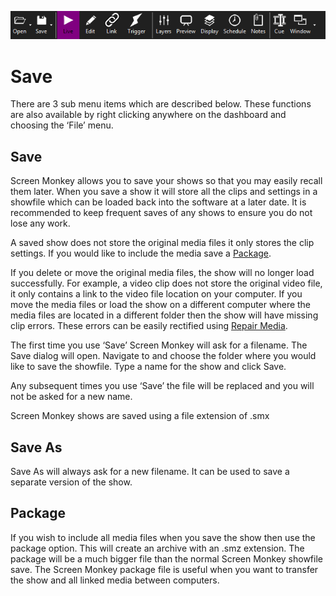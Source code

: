 ![](../../images/toolbar.png)
# Save

There are 3 sub menu items which are described below. These functions are also available by right clicking anywhere on the dashboard and choosing the ‘File’ menu.

## Save
Screen Monkey allows you to save your shows so that you may easily recall them later. When you save a show it will store all the clips and settings in a showfile which can be loaded back into the software at a later date. It is recommended to keep frequent saves of any shows to ensure you do not lose any work.

A saved show does not store the original media files it only stores the clip settings. If you would like to include the media save a [Package](#package). 

If you delete or move the original media files, the show will no longer load successfully. For example, a video clip does not store the original video file, it only contains a link to the video file location on your computer. If you move the media files or load the show on a different computer where the media files are located in a different folder then the show will have missing clip errors. These errors can be easily rectified using [Repair Media](open.md).

The first time you use ‘Save’ Screen Monkey will ask for a filename. The Save dialog will open. Navigate to and choose the folder where you would like to save the showfile. Type a name for the show and click Save. 

Any subsequent times you use ‘Save’ the file will be replaced and you will not be asked for a new name.

Screen Monkey shows are saved using a file extension of .smx

## Save As
Save As will always ask for a new filename. It can be used to save a separate version of the show.

## Package
If you wish to include all media files when you save the show then use the package option. This will create an archive with an .smz extension. The package will be a much bigger file than the normal Screen Monkey showfile save. The Screen Monkey package file is useful when you want to transfer the show and all linked media between computers. 
